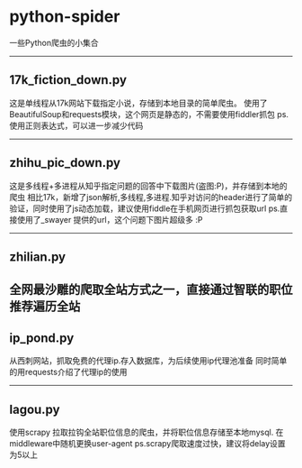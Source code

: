 # python-spider 
一些Python爬虫的小集合

----

## 17k_fiction_down.py
这是单线程从17k网站下载指定小说，存储到本地目录的简单爬虫。
使用了BeautifulSoup和requests模块，这个网页是静态的，不需要使用fiddler抓包
ps. 使用正则表达式，可以进一步减少代码

-----

## zhihu_pic_down.py 
这是多线程+多进程从知乎指定问题的回答中下载图片(盗图:P)，并存储到本地的爬虫
相比17k，新增了json解析,多线程,多进程.知乎对访问的header进行了简单的验证，同时使用了js动态加载，建议使用fiddle在手机网页进行抓包获取url
ps.直接使用了_swayer 提供的url，这个问题下图片超级多 :P

-----
## zhilian.py
全网最沙雕的爬取全站方式之一，直接通过智联的职位推荐遍历全站
-----

## ip_pond.py
从西刺网站，抓取免费的代理ip.存入数据库，为后续使用ip代理池准备
同时简单的用requests介绍了代理ip的使用

-----
## lagou.py
使用scrapy 拉取拉钩全站职位信息的爬虫，并将职位信息存储至本地mysql.
在middleware中随机更换user-agent
ps.scrapy爬取速度过快，建议将delay设置为5以上
